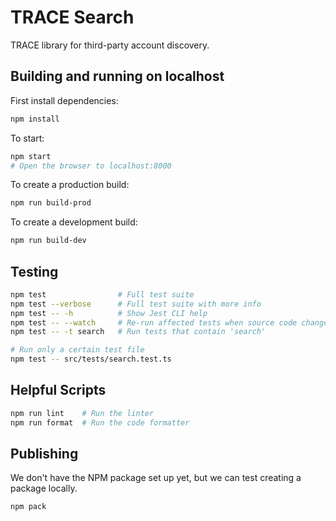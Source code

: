 # TRACE Search #
TRACE library for third-party account discovery.

## Building and running on localhost ##

First install dependencies:

```sh
npm install
```

To start:
```sh
npm start
# Open the browser to localhost:8000
```

To create a production build:

```sh
npm run build-prod
```

To create a development build:

```sh
npm run build-dev
```

## Testing ##

```sh
npm test                # Full test suite
npm test --verbose      # Full test suite with more info
npm test -- -h          # Show Jest CLI help
npm test -- --watch     # Re-run affected tests when source code changes are detected
npm test -- -t search   # Run tests that contain 'search'

# Run only a certain test file
npm test -- src/tests/search.test.ts
```

## Helpful Scripts ##

```sh
npm run lint    # Run the linter
npm run format  # Run the code formatter
```

## Publishing ##

We don't have the NPM package set up yet, but we can test creating a package locally.

```sh
npm pack
```
